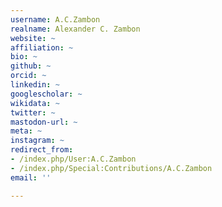 ```yaml
---
username: A.C.Zambon
realname: Alexander C. Zambon
website: ~
affiliation: ~
bio: ~
github: ~
orcid: ~
linkedin: ~
googlescholar: ~
wikidata: ~
twitter: ~
mastodon-url: ~
meta: ~
instagram: ~
redirect_from:
- /index.php/User:A.C.Zambon
- /index.php/Special:Contributions/A.C.Zambon
email: ''

---
```

